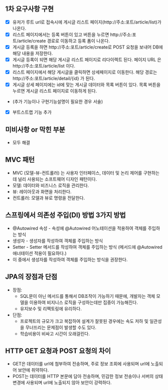 ## 1차 요구사항 구현
- [x] 유저가 루트 url로 접속시에 게시글 리스트 페이지(http://주소:포트/article/list)가 나온다.
- [x] 리스트 페이지에서는 등록 버튼이 있고 버튼을 누르면 http://주소:포트/article/create 경로로 이동하고 등록 폼이 나온다.
- [x] 게시글 등록을 하면 http://주소:포트/article/create로 POST 요청을 보내어 DB에 해당 내용을 저장한다.
- [x] 게시글 등록이 되면 해당 게시글 리스트 페이지로 리다이렉트 된다. 페이지 URL 은 http://주소:포트/article/list 이다.
- [x] 리스트 페이지에서 해당 게시글을 클릭하면 상세페이지로 이동한다. 해당 경로는 http://주소:포트/article/detail/{id} 가 된다.
- [x] 게시글 상세 페이지에는 id에 맞는 게시글 데이터와 목록 버튼이 있다. 목록 버튼을 누르면 게시글 리스트 페이지로 이동하게 된다.

- (추가 기능이나 구현기능설명이 필요한 경우 서술)
- [x] 부트스트랩 기능 추가

## 미비사항 or 막힌 부분
- 모두 해결

## MVC 패턴
- MVC (모델-뷰-컨트롤러) 는 사용자 인터페이스, 데이터 및 논리 제어를 구현하는데 널리 사용되는 소프트웨어 디자인 패턴이다.
- 모델: 데이터와 비즈니스 로직을 관리한다.
- 뷰: 레이아웃과 화면을 처리한다.
- 컨트롤러: 모델과 뷰로 명령을 전달한다.

## 스프링에서 의존성 주입(DI) 방법 3가지 방법
- @Autowired 속성 - 속성에 @Autowired 어노테이션을 적용하여 객체를 주입하는 방식
- 생성자 - 생성자를 작성하여 객체를 주입하는 방식
- Setter - Setter 메서드를 작성하여 객체를 주입하는 방식 (메서드에 @Autowired 애너테이션 적용이 필요하다.)
- 이 중에서 생성자를 작성하여 객체를 주입하는 방식을 권장한다.

## JPA의 장점과 단점
- 장점:
    - SQL문이 아닌 메서드를 통해서 DB조작이 가능하기 때문에, 개발자는 객체 모델을 이용하여 비지니스 로직을 구성하는데만 집중이 가능해진다.
    - 유지보수 및 리팩토링에 유리하다.
- 단점:
    - 프로젝트의 규모가 크고 복잡하여 설계가 잘못된 경우에는 속도 저하 및 일관성을 무너뜨리는 문제점이 발생할 수도 있다.
    - 학습비용이 비싸고 시간이 오래걸린다.

## HTTP GET 요청과 POST 요청의 차이
- GET은 데이터를 url에 첨부하여 전송하며, 주로 정보 조회에 사용되며 url에 노출되어 보안에 취약하다.
- POST는 데이터를 HTTP 본문에 담아 전송하며, 민감한 정보 전송이나 서버의 상태 변경에 사용되며 url에 노출되지 않아 보안이 강력하다.